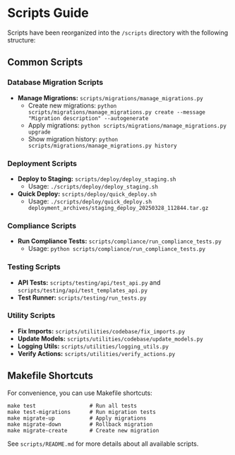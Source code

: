 # Scripts Guide

Scripts have been reorganized into the `/scripts` directory with the following structure:

## Common Scripts

### Database Migration Scripts
- **Manage Migrations:** `scripts/migrations/manage_migrations.py`
  - Create new migrations: `python scripts/migrations/manage_migrations.py create --message "Migration description" --autogenerate`
  - Apply migrations: `python scripts/migrations/manage_migrations.py upgrade`
  - Show migration history: `python scripts/migrations/manage_migrations.py history`

### Deployment Scripts
- **Deploy to Staging:** `scripts/deploy/deploy_staging.sh`
  - Usage: `./scripts/deploy/deploy_staging.sh`
- **Quick Deploy:** `scripts/deploy/quick_deploy.sh`
  - Usage: `./scripts/deploy/quick_deploy.sh deployment_archives/staging_deploy_20250328_112844.tar.gz`

### Compliance Scripts
- **Run Compliance Tests:** `scripts/compliance/run_compliance_tests.py`
  - Usage: `python scripts/compliance/run_compliance_tests.py`

### Testing Scripts
- **API Tests:** `scripts/testing/api/test_api.py` and `scripts/testing/api/test_templates_api.py`
- **Test Runner:** `scripts/testing/run_tests.py`

### Utility Scripts
- **Fix Imports:** `scripts/utilities/codebase/fix_imports.py`
- **Update Models:** `scripts/utilities/codebase/update_models.py`
- **Logging Utils:** `scripts/utilities/logging_utils.py`
- **Verify Actions:** `scripts/utilities/verify_actions.py`

## Makefile Shortcuts

For convenience, you can use Makefile shortcuts:
```
make test                 # Run all tests
make test-migrations      # Run migration tests
make migrate-up           # Apply migrations
make migrate-down         # Rollback migration
make migrate-create       # Create new migration
```

See `scripts/README.md` for more details about all available scripts.